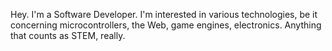 Hey. I'm a Software Developer. I'm interested in various technologies, be it concerning microcontrollers, the Web, game engines, electronics. Anything that counts as STEM, really.
